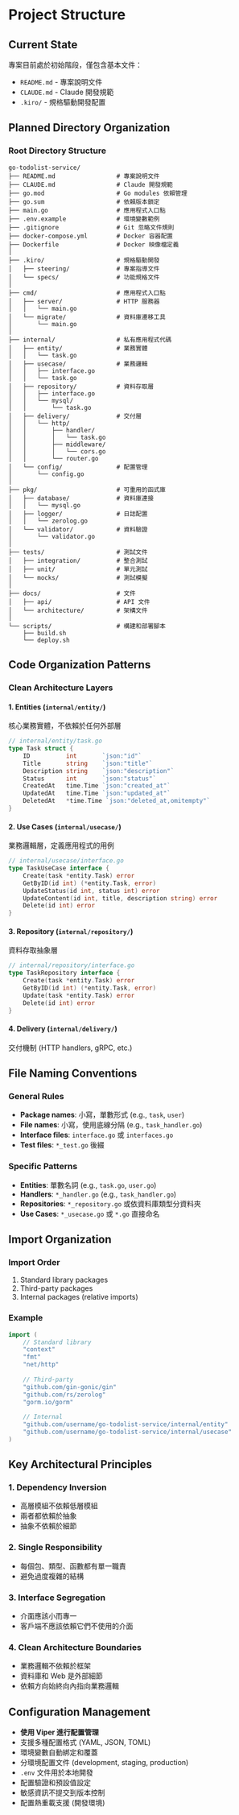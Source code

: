 # Project Structure

## Current State
專案目前處於初始階段，僅包含基本文件：
- `README.md` - 專案說明文件
- `CLAUDE.md` - Claude 開發規範
- `.kiro/` - 規格驅動開發配置

## Planned Directory Organization

### Root Directory Structure
```
go-todolist-service/
├── README.md                 # 專案說明文件
├── CLAUDE.md                 # Claude 開發規範
├── go.mod                    # Go modules 依賴管理
├── go.sum                    # 依賴版本鎖定
├── main.go                   # 應用程式入口點
├── .env.example              # 環境變數範例
├── .gitignore                # Git 忽略文件規則
├── docker-compose.yml        # Docker 容器配置
├── Dockerfile                # Docker 映像檔定義
│
├── .kiro/                    # 規格驅動開發
│   ├── steering/             # 專案指導文件
│   └── specs/                # 功能規格文件
│
├── cmd/                      # 應用程式入口點
│   ├── server/               # HTTP 服務器
│   │   └── main.go
│   └── migrate/              # 資料庫遷移工具
│       └── main.go
│
├── internal/                 # 私有應用程式代碼
│   ├── entity/               # 業務實體
│   │   └── task.go
│   ├── usecase/              # 業務邏輯
│   │   ├── interface.go
│   │   └── task.go
│   ├── repository/           # 資料存取層
│   │   ├── interface.go
│   │   └── mysql/
│   │       └── task.go
│   ├── delivery/             # 交付層
│   │   └── http/
│   │       ├── handler/
│   │       │   └── task.go
│   │       ├── middleware/
│   │       │   └── cors.go
│   │       └── router.go
│   └── config/               # 配置管理
│       └── config.go
│
├── pkg/                      # 可重用的函式庫
│   ├── database/             # 資料庫連接
│   │   └── mysql.go
│   ├── logger/               # 日誌配置
│   │   └── zerolog.go
│   └── validator/            # 資料驗證
│       └── validator.go
│
├── tests/                    # 測試文件
│   ├── integration/          # 整合測試
│   ├── unit/                 # 單元測試
│   └── mocks/                # 測試模擬
│
├── docs/                     # 文件
│   ├── api/                  # API 文件
│   └── architecture/         # 架構文件
│
└── scripts/                  # 構建和部署腳本
    ├── build.sh
    └── deploy.sh
```

## Code Organization Patterns

### Clean Architecture Layers

#### 1. Entities (`internal/entity/`)
核心業務實體，不依賴於任何外部層
```go
// internal/entity/task.go
type Task struct {
    ID          int       `json:"id"`
    Title       string    `json:"title"`
    Description string    `json:"description"`
    Status      int       `json:"status"`
    CreatedAt   time.Time `json:"created_at"`
    UpdatedAt   time.Time `json:"updated_at"`
    DeletedAt   *time.Time `json:"deleted_at,omitempty"`
}
```

#### 2. Use Cases (`internal/usecase/`)
業務邏輯層，定義應用程式的用例
```go
// internal/usecase/interface.go
type TaskUseCase interface {
    Create(task *entity.Task) error
    GetByID(id int) (*entity.Task, error)
    UpdateStatus(id int, status int) error
    UpdateContent(id int, title, description string) error
    Delete(id int) error
}
```

#### 3. Repository (`internal/repository/`)
資料存取抽象層
```go
// internal/repository/interface.go
type TaskRepository interface {
    Create(task *entity.Task) error
    GetByID(id int) (*entity.Task, error)
    Update(task *entity.Task) error
    Delete(id int) error
}
```

#### 4. Delivery (`internal/delivery/`)
交付機制 (HTTP handlers, gRPC, etc.)

## File Naming Conventions

### General Rules
- **Package names**: 小寫，單數形式 (e.g., `task`, `user`)
- **File names**: 小寫，使用底線分隔 (e.g., `task_handler.go`)
- **Interface files**: `interface.go` 或 `interfaces.go`
- **Test files**: `*_test.go` 後綴

### Specific Patterns
- **Entities**: 單數名詞 (e.g., `task.go`, `user.go`)
- **Handlers**: `*_handler.go` (e.g., `task_handler.go`)
- **Repositories**: `*_repository.go` 或依資料庫類型分資料夾
- **Use Cases**: `*_usecase.go` 或 `*.go` 直接命名

## Import Organization

### Import Order
1. Standard library packages
2. Third-party packages
3. Internal packages (relative imports)

### Example
```go
import (
    // Standard library
    "context"
    "fmt"
    "net/http"
    
    // Third-party
    "github.com/gin-gonic/gin"
    "github.com/rs/zerolog"
    "gorm.io/gorm"
    
    // Internal
    "github.com/username/go-todolist-service/internal/entity"
    "github.com/username/go-todolist-service/internal/usecase"
)
```

## Key Architectural Principles

### 1. Dependency Inversion
- 高層模組不依賴低層模組
- 兩者都依賴於抽象
- 抽象不依賴於細節

### 2. Single Responsibility
- 每個包、類型、函數都有單一職責
- 避免過度複雜的結構

### 3. Interface Segregation
- 介面應該小而專一
- 客戶端不應該依賴它們不使用的介面

### 4. Clean Architecture Boundaries
- 業務邏輯不依賴於框架
- 資料庫和 Web 是外部細節
- 依賴方向始終向內指向業務邏輯

## Configuration Management
- **使用 Viper 進行配置管理**
- 支援多種配置格式 (YAML, JSON, TOML)
- 環境變數自動綁定和覆蓋
- 分環境配置文件 (development, staging, production)
- `.env` 文件用於本地開發
- 配置驗證和預設值設定
- 敏感資訊不提交到版本控制
- 配置熱重載支援 (開發環境)